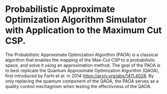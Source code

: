 # Probabilistic Approximate Optimization Algorithm Simulator with Application to the Maximum Cut CSP.
The Probabilistic Approximate Optimization Algorithm (PAOA) is a classical algorithm that enables the
mapping of the Max-Cut CSP to a probabilistic space, and solve it using an approximation method. The
goal of the PAOA is to best replicate the Quantum Approximate Optimization Algorithm (QAOA),
first introduced by Farhi et al. in 2014 https://arxiv.org/abs/1411.4028. By only replacing the quantum 
component of the QAOA, the PAOA serves as a quality control mechagnism when testing the effectivness of 
the QAOA. 
